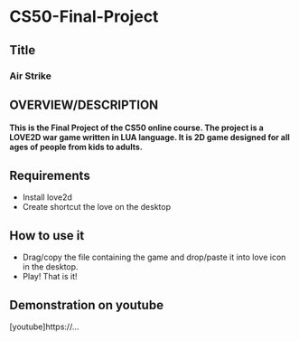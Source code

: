 # CS50-Final-Project
## Title
### Air Strike
## OVERVIEW/DESCRIPTION
#### This is the Final Project of the CS50 online course. The project is a LOVE2D war game written in LUA language. It is 2D game designed for all ages of people from kids to adults. 

## Requirements
* Install love2d
* Create shortcut the love on the desktop
## How to use it
* Drag/copy the file containing the game and drop/paste it into love icon in the desktop.
* Play! That is it! 

## Demonstration on youtube
[youtube]https://...

